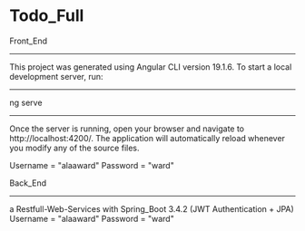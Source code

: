 # Todo_Full

Front_End
*********
This project was generated using Angular CLI version 19.1.6.
To start a local development server, run:
_______________________
ng serve
_______________________
Once the server is running, open your browser and navigate to http://localhost:4200/.
The application will automatically reload whenever you modify any of the source files.

 Username = "alaaward"
 Password = "ward"

Back_End
********
 a Restfull-Web-Services with Spring_Boot 3.4.2 (JWT Authentication + JPA)
 Username = "alaaward"
 Password = "ward"

